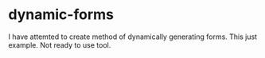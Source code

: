 # dynamic-forms
I have attemted to create method of dynamically generating forms. This just example. Not ready to use tool.
